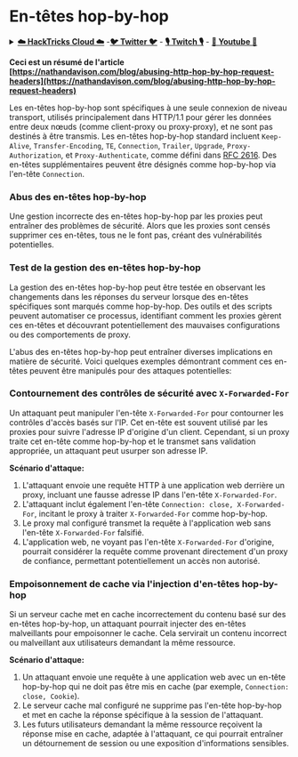 # En-têtes hop-by-hop

<details>

<summary><a href="https://cloud.hacktricks.xyz/pentesting-cloud/pentesting-cloud-methodology"><strong>☁️ HackTricks Cloud ☁️</strong></a> -<a href="https://twitter.com/hacktricks_live"><strong>🐦 Twitter 🐦</strong></a> - <a href="https://www.twitch.tv/hacktricks_live/schedule"><strong>🎙️ Twitch 🎙️</strong></a> - <a href="https://www.youtube.com/@hacktricks_LIVE"><strong>🎥 Youtube 🎥</strong></a></summary>

* Travaillez-vous dans une **entreprise de cybersécurité**? Vous voulez voir votre **entreprise annoncée dans HackTricks**? ou voulez-vous avoir accès à la **dernière version du PEASS ou télécharger HackTricks en PDF**? Consultez les [**PLANS D'ABONNEMENT**](https://github.com/sponsors/carlospolop)!
* Découvrez [**La famille PEASS**](https://opensea.io/collection/the-peass-family), notre collection exclusive de [**NFTs**](https://opensea.io/collection/the-peass-family)
* Obtenez le [**swag officiel PEASS & HackTricks**](https://peass.creator-spring.com)
* **Rejoignez le** [**💬**](https://emojipedia.org/speech-balloon/) [**groupe Discord**](https://discord.gg/hRep4RUj7f) ou le [**groupe Telegram**](https://t.me/peass) ou **suivez** moi sur **Twitter** 🐦[**@carlospolopm**](https://twitter.com/hacktricks_live)**.**
* **Partagez vos astuces de piratage en soumettant des PR au [dépôt hacktricks](https://github.com/carlospolop/hacktricks) et [dépôt hacktricks-cloud](https://github.com/carlospolop/hacktricks-cloud)**.

</details>

**Ceci est un résumé de l'article [https://nathandavison.com/blog/abusing-http-hop-by-hop-request-headers](https://nathandavison.com/blog/abusing-http-hop-by-hop-request-headers)**

Les en-têtes hop-by-hop sont spécifiques à une seule connexion de niveau transport, utilisés principalement dans HTTP/1.1 pour gérer les données entre deux nœuds (comme client-proxy ou proxy-proxy), et ne sont pas destinés à être transmis. Les en-têtes hop-by-hop standard incluent `Keep-Alive`, `Transfer-Encoding`, `TE`, `Connection`, `Trailer`, `Upgrade`, `Proxy-Authorization`, et `Proxy-Authenticate`, comme défini dans [RFC 2616](https://tools.ietf.org/html/rfc2616#section-13.5.1). Des en-têtes supplémentaires peuvent être désignés comme hop-by-hop via l'en-tête `Connection`.

### Abus des en-têtes hop-by-hop
Une gestion incorrecte des en-têtes hop-by-hop par les proxies peut entraîner des problèmes de sécurité. Alors que les proxies sont censés supprimer ces en-têtes, tous ne le font pas, créant des vulnérabilités potentielles.

### Test de la gestion des en-têtes hop-by-hop
La gestion des en-têtes hop-by-hop peut être testée en observant les changements dans les réponses du serveur lorsque des en-têtes spécifiques sont marqués comme hop-by-hop. Des outils et des scripts peuvent automatiser ce processus, identifiant comment les proxies gèrent ces en-têtes et découvrant potentiellement des mauvaises configurations ou des comportements de proxy.

L'abus des en-têtes hop-by-hop peut entraîner diverses implications en matière de sécurité. Voici quelques exemples démontrant comment ces en-têtes peuvent être manipulés pour des attaques potentielles:

### Contournement des contrôles de sécurité avec `X-Forwarded-For`
Un attaquant peut manipuler l'en-tête `X-Forwarded-For` pour contourner les contrôles d'accès basés sur l'IP. Cet en-tête est souvent utilisé par les proxies pour suivre l'adresse IP d'origine d'un client. Cependant, si un proxy traite cet en-tête comme hop-by-hop et le transmet sans validation appropriée, un attaquant peut usurper son adresse IP.

**Scénario d'attaque:**
1. L'attaquant envoie une requête HTTP à une application web derrière un proxy, incluant une fausse adresse IP dans l'en-tête `X-Forwarded-For`.
2. L'attaquant inclut également l'en-tête `Connection: close, X-Forwarded-For`, incitant le proxy à traiter `X-Forwarded-For` comme hop-by-hop.
3. Le proxy mal configuré transmet la requête à l'application web sans l'en-tête `X-Forwarded-For` falsifié.
4. L'application web, ne voyant pas l'en-tête `X-Forwarded-For` d'origine, pourrait considérer la requête comme provenant directement d'un proxy de confiance, permettant potentiellement un accès non autorisé.

### Empoisonnement de cache via l'injection d'en-têtes hop-by-hop
Si un serveur cache met en cache incorrectement du contenu basé sur des en-têtes hop-by-hop, un attaquant pourrait injecter des en-têtes malveillants pour empoisonner le cache. Cela servirait un contenu incorrect ou malveillant aux utilisateurs demandant la même ressource.

**Scénario d'attaque:**
1. Un attaquant envoie une requête à une application web avec un en-tête hop-by-hop qui ne doit pas être mis en cache (par exemple, `Connection: close, Cookie`).
2. Le serveur cache mal configuré ne supprime pas l'en-tête hop-by-hop et met en cache la réponse spécifique à la session de l'attaquant.
3. Les futurs utilisateurs demandant la même ressource reçoivent la réponse mise en cache, adaptée à l'attaquant, ce qui pourrait entraîner un détournement de session ou une exposition d'informations sensibles.
